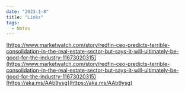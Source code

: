 ```yaml
---
date: "2023-1-8"
title: "Links"
tags: 
  - Notes
---
```



[https://www.marketwatch.com/story/redfin-ceo-predicts-terrible-consolidation-in-the-real-estate-sector-but-says-it-will-ultimately-be-good-for-the-industry-11673020315](https://www.marketwatch.com/story/redfin-ceo-predicts-terrible-consolidation-in-the-real-estate-sector-but-says-it-will-ultimately-be-good-for-the-industry-11673020315)  
[https://aka.ms/AAb9ysg](https://aka.ms/AAb9ysg)  

